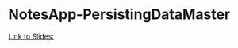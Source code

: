# NotesApp-PersistingDataMaster

[Link to Slides:](https://docs.google.com/presentation/d/1AS0WPSvMvHDTo1khrLwfv9jLxfsNSHhbrVLcTL7Wiyg/edit?usp=share_link)
